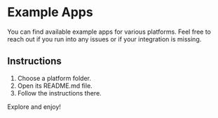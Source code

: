 # Example Apps

You can find available example apps for various platforms. Feel free to reach out if you run into any issues or if your integration is missing.

## Instructions

1. Choose a platform folder.
2. Open its README.md file.
3. Follow the instructions there.

Explore and enjoy!

